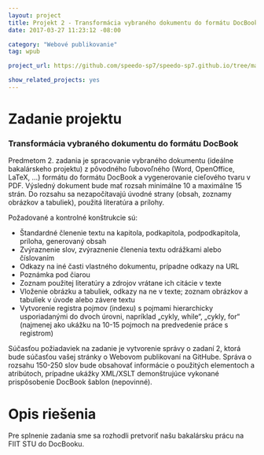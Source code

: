 ```yaml
---
layout: project
title: Projekt 2 - Transformácia vybraného dokumentu do formátu DocBook
date: 2017-03-27 11:23:12 -08:00

category: "Webové publikovanie"
tag: wpub

project_url: https://github.com/speedo-sp7/speedo-sp7.github.io/tree/master/uploadedFiles/wpub_zadanie2.zip

show_related_projects: yes
---
```


# Zadanie projektu

### Transformácia vybraného dokumentu do formátu DocBook

Predmetom 2. zadania je spracovanie vybraného dokumentu (ideálne bakalárskeho projektu) z pôvodného ľubovoľného (Word, OpenOffice, LaTeX, …) formátu do formátu DocBook a vygenerovanie cieľového tvaru v PDF. Výsledný dokument bude mať rozsah minimálne 10 a maximálne 15 strán. Do rozsahu sa nezapočítavajú úvodné strany (obsah, zoznamy obrázkov a tabuliek), použitá literatúra a prílohy.

Požadované a kontrolné konštrukcie sú:

* Štandardné členenie textu na kapitola, podkapitola, podpodkapitola, príloha, generovaný obsah
* Zvýraznenie slov, zvýraznenie členenia textu odrážkami alebo číslovaním
* Odkazy na iné časti vlastného dokumentu, prípadne odkazy na URL 
* Poznámka pod čiarou
* Zoznam použitej literatúry a zdrojov vrátane ich citácie v texte
* Vloženie obrázku a tabuliek, odkazy na ne v texte; zoznam obrázkov a tabuliek v úvode alebo závere textu
* Vytvorenie registra pojmov (indexu) s pojmami hierarchicky usporiadanými do dvoch úrovni, napríklad „cykly, while“, „cykly, for“ (najmenej ako ukážku na 10-15 pojmoch na predvedenie práce s registrom)

Súčasťou požiadaviek na zadanie je vytvorenie správy o zadaní 2, ktorá bude súčasťou vašej stránky o Webovom publikovaní na GitHube. Správa o rozsahu 150-250 slov bude obsahovať informácie o použitých elementoch a atribútoch, prípadne ukážky XML/XSLT demonštrujúce vykonané prispôsobenie DocBook šablon (nepovinné).

# Opis riešenia

Pre splnenie zadania sme sa rozhodli pretvoriť našu bakalársku prácu na FIIT STU do DocBooku.

